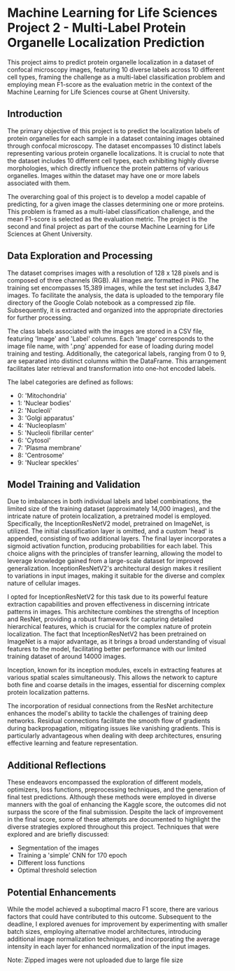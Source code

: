 # Machine Learning for Life Sciences Project 2 - Multi-Label Protein Organelle Localization Prediction
This project aims to predict protein organelle localization in a dataset of confocal microscopy images, featuring 10 diverse labels across 10 different cell types, framing the challenge as a multi-label classification problem and employing mean F1-score as the evaluation metric in the context of the Machine Learning for Life Sciences course at Ghent University.

## Introduction
The primary objective of this project is to predict the localization labels of protein organelles for each sample in a dataset containing images obtained through confocal microscopy. The dataset encompasses 10 distinct labels representing various protein organelle localizations. It is crucial to note that the dataset includes 10 different cell types, each exhibiting highly diverse morphologies, which directly influence the protein patterns of various organelles. Images within the dataset may have one or more labels associated with them.

The overarching goal of this project is to develop a model capable of predicting, for a given image the classes determining one or more proteins. This problem is framed as a multi-label classification challenge, and the mean F1-score is selected as the evaluation metric. The project is the second and final project as part of the course Machine Learning for Life Sciences at Ghent University.

## Data Exploration and Processing
The dataset comprises images with a resolution of 128 x 128 pixels and is composed of three channels (RGB). All images are formatted in PNG. The training set encompasses 15,389 images, while the test set includes 3,847 images. To facilitate the analysis, the data is uploaded to the temporary file directory of the Google Colab notebook as a compressed zip file. Subsequently, it is extracted and organized into the appropriate directories for further processing.

The class labels associated with the images are stored in a CSV file, featuring 'Image' and 'Label' columns. Each 'Image' corresponds to the image file name, with '.png' appended for ease of loading during model training and testing. Additionally, the categorical labels, ranging from 0 to 9, are separated into distinct columns within the DataFrame. This arrangement facilitates later retrieval and transformation into one-hot encoded labels.

The label categories are defined as follows:
- 0: 'Mitochondria'
- 1: 'Nuclear bodies'
- 2: 'Nucleoli'
- 3: 'Golgi apparatus'
- 4: 'Nucleoplasm'
- 5: 'Nucleoli fibrillar center'
- 6: 'Cytosol'
- 7: 'Plasma membrane'
- 8: 'Centrosome'
- 9: 'Nuclear speckles'

## Model Training and Validation
Due to imbalances in both individual labels and label combinations, the limited size of the training dataset (approximately 14,000 images), and the intricate nature of protein localization, a pretrained model is employed. Specifically, the InceptionResNetV2 model, pretrained on ImageNet, is utilized. The initial classification layer is omitted, and a custom 'head' is appended, consisting of two additional layers. The final layer incorporates a sigmoid activation function, producing probabilities for each label. This choice aligns with the principles of transfer learning, allowing the model to leverage knowledge gained from a large-scale dataset for improved generalization. InceptionResNetV2's architectural design makes it resilient to variations in input images, making it suitable for the diverse and complex nature of cellular images.

I opted for InceptionResNetV2 for this task due to its powerful feature extraction capabilities and proven effectiveness in discerning intricate patterns in images. This architecture combines the strengths of Inception and ResNet, providing a robust framework for capturing detailed hierarchical features, which is crucial for the complex nature of protein localization. The fact that InceptionResNetV2 has been pretrained on ImageNet is a major advantage, as it brings a broad understanding of visual features to the model, facilitating better performance with our limited training dataset of around 14000 images.

Inception, known for its inception modules, excels in extracting features at various spatial scales simultaneously. This allows the network to capture both fine and coarse details in the images, essential for discerning complex protein localization patterns.

The incorporation of residual connections from the ResNet architecture enhances the model's ability to tackle the challenges of training deep networks. Residual connections facilitate the smooth flow of gradients during backpropagation, mitigating issues like vanishing gradients. This is particularly advantageous when dealing with deep architectures, ensuring effective learning and feature representation.

## Additional Reflections
These endeavors encompassed the exploration of different models, optimizers, loss functions, preprocessing techniques, and the generation of final test predictions. Although these methods were employed in diverse manners with the goal of enhancing the Kaggle score, the outcomes did not surpass the score of the final submission. Despite the lack of improvement in the final score, some of these attempts are documented to highlight the diverse strategies explored throughout this project. Techniques that were explored and are briefly discussed:

- Segmentation of the images
- Training a 'simple' CNN for 170 epoch
- Different loss functions
- Optimal threshold selection

## Potential Enhancements
While the model achieved a suboptimal macro F1 score, there are various factors that could have contributed to this outcome. Subsequent to the deadline, I explored avenues for improvement by experimenting with smaller batch sizes, employing alternative model architectures, introducing additional image normalization techniques, and incorporating the average intensity in each layer for enhanced normalization of the input images.

Note: Zipped images were not uploaded due to large file size

